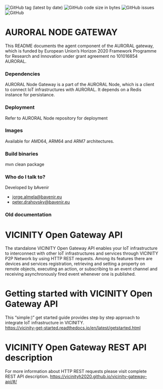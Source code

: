 ![GitHub tag (latest by date)](https://img.shields.io/github/v/tag/AuroralH2020/auroral-gateway)
![GitHub code size in bytes](https://img.shields.io/github/languages/code-size/AuroralH2020/auroral-gateway)
![GitHub issues](https://img.shields.io/github/issues-raw/AuroralH2020/auroral-gateway)
![GitHub](https://img.shields.io/github/license/AuroralH2020/auroral-gateway)

# AURORAL NODE GATEWAY #

This README documents the agent component of the AURORAL gateway, which is funded by European Union’s Horizon 2020 Framework Programme for Research and Innovation under grant agreement no 101016854 AURORAL.

### Dependencies ###

AURORAL Node Gateway is a part of the AURORAL Node, which is a client to connect IoT infrastructures with AURORAL. It depends on a Redis instance for persistance.

### Deployment ###

Refer to AURORAL Node repository for deployment

### Images ###

Available for AMD64, ARM64 and ARM7 architectures.

### Build binaries ###

mvn clean package

### Who do I talk to? ###

Developed by bAvenir

* jorge.almela@bavenir.eu
* peter.drahovsky@bavenir.eu

### Old documentation ###

# VICINITY Open Gateway API #
The standalone VICINITY Open Gateway API enables your IoT infrastructure to interconnect with other IoT infrastructures and services through VICINITY P2P Network by using HTTP REST requests. Among its features there are devices and services registration,  retrieving and setting a property on remote objects, executing an action, or subscribing to an event channel and receiving asynchronously fired event whenever one is published.

# Getting started with VICINITY Open Gateway API #
This “simple:)” get started guide provides step by step approach to integrate IoT infrastructure in VICINITY.           
https://vicinity-get-started.readthedocs.io/en/latest/getstarted.html

# VICINITY Open Gateway REST API description #
For more information about HTTP REST requests please visit complete REST API description.
https://vicinityh2020.github.io/vicinity-gateway-api/#/
